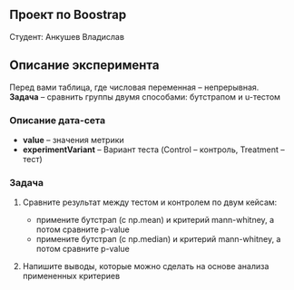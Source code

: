## Проект по Boostrap

Студент: Анкушев Владислав


## Описание эксперимента

Перед вами таблица, где числовая переменная – непрерывная.  
**Задача** – сравнить группы двумя способами: бутстрапом и u-тестом


### Описание дата-сета 
- **value** – значения метрики
- **experimentVariant** – Вариант теста (Control – контроль, Treatment – тест)


### Задача

1. Сравните результат между тестом и контролем по двум кейсам:

    - примените бутстрап (с np.mean) и критерий mann-whitney, а потом сравните p-value
    - примените бутстрап (с np.median) и критерий mann-whitney, а потом сравните p-value


2. Напишите выводы, которые можно сделать на основе анализа примененных критериев
